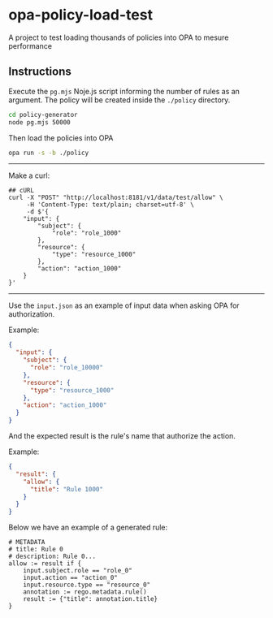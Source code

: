 # opa-policy-load-test

A project to test loading thousands of policies into OPA to mesure performance

## Instructions

Execute the `pg.mjs` Noje.js script informing the number of rules as an argument. The policy will be created inside the `./policy` directory.

```sh
cd policy-generator
node pg.mjs 50000
```

Then load the policies into OPA

```sh
opa run -s -b ./policy
```

---

Make a curl:

```
## cURL
curl -X "POST" "http://localhost:8181/v1/data/test/allow" \
     -H 'Content-Type: text/plain; charset=utf-8' \
     -d $'{
    "input": {
        "subject": {
            "role": "role_1000"
        },
        "resource": {
            "type": "resource_1000"
        },
        "action": "action_1000"
    }
}'
```

---

Use the `input.json` as an example of input data when asking OPA for authorization.

Example:

```json
{
  "input": {
    "subject": {
      "role": "role_10000"
    },
    "resource": {
      "type": "resource_1000"
    },
    "action": "action_1000"
  }
}
```

And the expected result is the rule's name that authorize the action.

Example:

```json
{
  "result": {
    "allow": {
      "title": "Rule 1000"
    }
  }
}
```

Below we have an example of a generated rule:

```rego
# METADATA
# title: Rule 0
# description: Rule 0...
allow := result if {
    input.subject.role == "role_0"
    input.action == "action_0"
    input.resource.type == "resource_0"
    annotation := rego.metadata.rule()
    result := {"title": annotation.title}
}
```
